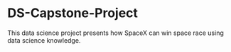# DS-Capstone-Project
This data science project presents how SpaceX can win space race using data science knowledge.
